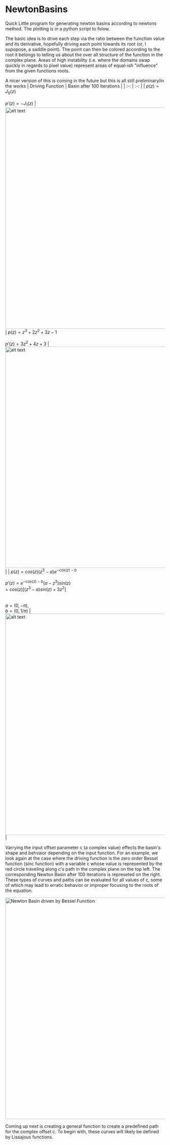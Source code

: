 # NewtonBasins
Quick Little program for generating newton basins according to newtons method. The plotting is in a python script to folow. 

The basic idea is to drive each step via the ratio between the fuinction value and its derivative, hopefully driving each point towards its root (or, I supopose, a saddle point). The point can then be colored according to the root it belongs to telling us about the over all structure of the function in the complex plane. Areas of high instability (i.e. where the domains swap quickly in regards to pixel value) represent areas of equal-ish "influence" from the given functions roots. 


A nicer version of this is coming in the future but this is all still preliminary/in the works
| Driving Function  | Basin after 100 Iterations |
| :-: | :-: |
| $p(z) = J_0(z)$ <br /> <br />  $p'(z) = -J_1(z)$ |  <img src="https://github.com/michaelLukasik/NewtonBasins/assets/138163589/1759249c-6645-4e07-9d09-d55daa98de06" alt="alt text" width="1000" height="700"> 
| $p(z) = z^3 + 2z^2 + 3z -1$ <br /> <br />  $p'(z) = 3z^2 +4z + 3$ | <img src="https://github.com/michaelLukasik/NewtonBasins/assets/138163589/9717e975-2795-40cf-8829-af61bf7475c5" alt="alt text" width="1000" height="700">   |
| $p(z) = cos(z)(z^3 -a) e^{-cos(z)-b}$  <br /> <br />  $p'(z) =e^{-cos(z) - b} (a-z^3)sin(z)$  <br /> $+$ $cos(z)[(z^3-a)sin(z) +3z^2]$  <br /> <br /><br /> $a = (0, -\pi)$, <br /> $b= (0, 1/\pi)$ | <img src="https://github.com/michaelLukasik/NewtonBasins/assets/138163589/3f33eed0-7465-4a8a-942f-05c4bb7ca46c" alt="alt text" width="1000" height="700">  |

Varrying the input offset parameter c (a complex value) effects the basin's shape and behvaior depending on the input function. For an example, we look again at the case where the driving function is the zero order Bessel function (sinc function) with a variable c whose value is represented by the red circle traveling along c's path in the complex plane on the top left. The corresponding Newton Basin after 100 iterations is represeted on the right. These types of curves and paths can be evaluated for all values of c, some of which may lead to erratic behavior or improper focusing to the roots of the equation. 


<picture>
<img src= "https://github.com/michaelLukasik/NewtonBasins/blob/master/BesselFinal.gif" alt="Newton Basin driven by Bessel Function" width="1000" height="700">
</picture>


Coming up next is creating a general function to create a predefined path for the complex offset c. To begin with, these curves will likely be defined by Lissajous functions. 


